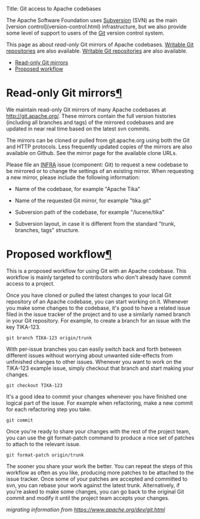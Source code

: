 Title: Git access to Apache codebases

<p>The Apache Software Foundation uses <a href="https://subversion.apache.org/" target="_blank">Subversion</a> (SVN) as the main [version control](version-control.html) infrastructure, but we also provide some level of support to users of the <a href="https://git-scm.com/" target="_blank">Git</a> version control system.

This page as about _read-only_ Git mirrors of Apache codebases. [Writable Git repositories](writable-git.html) are also available.
<a href="writable-git">Writable Git repositories</a> are also available.</p>
<div class="toc">
<ul>
<li><a href="#git-mirrors">Read-only Git mirrors</a></li>
<li><a href="#workflow">Proposed workflow</a></li>
</ul>
</div>
<h1 id="git-mirrors">Read-only Git mirrors<a class="headerlink" href="#git-mirrors" title="Permanent link">&para;</a></h1>
<p>We maintain read-only Git mirrors of many Apache codebases at
<a href="http://git.apache.org/">http://git.apache.org/</a>. These mirrors contain the
full version histories (including all branches and tags) of the mirrored
codebases and are updated in near real time based on the latest svn
commits.</p>
<p>The mirrors can be cloned or pulled from git.apache.org using both
the Git and HTTP protocols. Less frequently updated copies of the
mirrors are also available on Github. See the mirror page for the
available clone URLs.</p>
<p>Please file an <a href="https://issues.apache.org/jira/browse/INFRA">INFRA</a> issue
(component: Git) to request a new codebase to be mirrored or to change the
settings of an existing mirror. When requesting a new mirror, please
include the following information:</p>
<ul>
<li>
<p>Name of the codebase, for example "Apache Tika"</p>
</li>
<li>
<p>Name of the requested Git mirror, for example "tika.git"</p>
</li>
<li>
<p>Subversion path of the codebase, for example "/lucene/tika"</p>
</li>
<li>
<p>Subversion layout, in case it is different from the standard "trunk,
branches, tags" structure.</p>
</li>
</ul>
<h1 id="workflow">Proposed workflow<a class="headerlink" href="#workflow" title="Permanent link">&para;</a></h1>
<p>This is a proposed workflow for using Git with an Apache codebase. This
workflow is mainly targeted to contributors who don't already have commit
access to a project.</p>
<p>Once you have cloned or pulled the latest changes to your local Git
repository of an Apache codebase, you can start working on it. Whenever you
make some changes to the codebase, it's good to have a related issue filed
in the issue tracker of the project and to use a similarly named branch in
your Git repository. For example, to create a branch for an issue with the
key TIKA-123.</p>
<p><code>git branch TIKA-123 origin/trunk</code> </p>
<p>With per-issue branches you can easily switch back and forth between
different issues without worrying about unwanted side-effects from
unfinished changes to other issues. Whenever you want to work on the
TIKA-123 example issue, simply checkout that branch and start making your
changes.</p>
<p><code>git checkout TIKA-123</code> </p>
<p>It's a good idea to commit your changes whenever you have finished one
logical part of the issue. For example when refactoring, make a new commit
for each refactoring step you take.</p>
<p><code>git commit</code> </p>
<p>Once you're ready to share your changes with the rest of the project team,
you can use the git format-patch command to produce a nice set of patches
to attach to the relevant issue.</p>
<p><code>git format-patch origin/trunk</code> </p>
<p>The sooner you share your work the better. You can repeat the steps of this
workflow as often as you like, producing more patches to be attached to the
issue tracker. Once some of your patches are accepted and committed to svn,
you can rebase your work against the latest trunk. Alternatively, if you're
asked to make some changes, you can go back to the original Git commit and
modify it until the project team accepts your changes.</p></div>

_migrating information from https://www.apache.org/dev/git.html_
